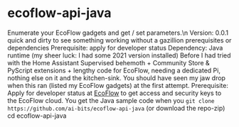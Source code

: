 # ecoflow-api-java
Enumerate your EcoFlow gadgets and get / set parameters.\n
Version: 0.0.1 quick and dirty to see something working without a gazillion prerequisites or dependencies
Prerequisite: apply for developer status
Dependency: Java runtime (my sheer luck: I had some 2021 version installed)
Before I had tried with the Home Assistant Supervised behemoth + Community Store & PyScript extensions + lengthy code for EcoFlow, needing a dedicated Pi, nothing else on it and the kitchen-sink.
You should have seen my jaw drop when this ran (listed my EcoFlow gadgets) at the first attempt.
Prerequisite: Apply for developer status at [EcoFlow](https://developer.ecoflow.com/) to get access and security keys to the EcoFlow cloud.
You get the Java sample code when you `git clone https://github.com/ai-bits/ecoflow-api-java` (or download the repo-zip)
cd ecoflow-api-java
